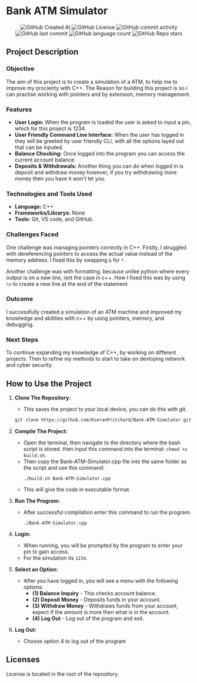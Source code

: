 # Bank ATM Simulator

<div align="center">
    <img alt="GitHub Created At" src="https://img.shields.io/github/created-at/KieranPritchard/Bank-ATM-Simulator">
    <img alt="GitHub License" src="https://img.shields.io/github/license/KieranPritchard/Bank-ATM-Simulator">
    <img alt="GitHub commit activity" src="https://img.shields.io/github/commit-activity/t/KieranPritchard/Bank-ATM-Simulator">
    <img alt="GitHub last commit" src="https://img.shields.io/github/last-commit/KieranPritchard/Bank-ATM-Simulator">
    <img alt="GitHub language count" src="https://img.shields.io/github/languages/count/KieranPritchard/Bank-ATM-Simulator">
    <img alt="GitHub Repo stars" src="https://img.shields.io/github/stars/KieranPritchard/Bank-ATM-Simulator">
</div>

## Project Description

### Objective

The aim of this project is to create a simulation of a ATM, to help me to improve my procienty with C++. The Reason for building this project is so i can practise working with pointers and by extension, memory management.

### Features

* **User Login:** When the program is loaded the user is asked to input a pin, which for this project is 1234.
* **User Friendly Command Line Interface:** When the user has logged in they will be greeted by user friendly CLI, with all the options layed out that can be inputed.
* **Balance Checking:** Once logged into the program you can access the current account balance.
* **Deposits & Withdrawals:** Another thing you can do when logged in is deposit and withdraw money however, if you try withdrawing more money then you have it won't let you.

### Technologies and Tools Used

* **Language:** C++
* **Frameworks/Librarys:** None
* **Tools:** Git, VS code, and GitHub.

### Challenges Faced

One challenge was managing pointers correctly in C++. Firstly, I struggled with dereferencing pointers to access the actual value instead of the memory address. I fixed this by swapping `&` for `*`.

Another challenge was with formatting. because unlike python where every output is on a new line, isnt the case in c++. How I fixed this was by using `\n` to create a new line at the end of the statement.

### Outcome

I successfully created a simulation of an ATM machine and improved my knowledge and abilities with c++ by using pointers, memory, and debugging.

### Next Steps

To continue expanding my knowledge of C++, by working on different projects. Then to refine my methods to start to take on devloping network and cyber security.

## How to Use the Project

1. **Clone The Repository:**
    * This saves the project to your local device, you can do this with git.
   ```bash
   git clone https://github.com/KieranPritchard/Bank-ATM-Simulator.git
   ```

2. **Compile The Project:**
    * Open the terminal, then navigate to the directory where the bash script is stored. then input this command into the terminal: `chmod +x build.sh`.
    * Then copy the Bank-ATM-Simulator.cpp file into the same folder as the script and use this command:
      ```
      ./build.sh Bank-ATM-Simulator.cpp
      ```
    * This will give the code in executable format.
   
3. **Run The Program:**

    * After successful compilation enter this command to run the program:
      ```
      ./Bank-ATM-Simulator.cpp
      ```
 
4. **Login:**

    * When running, you will be prompted by the program to enter your pin to gain access.
    * For the simulation its `1234`.
    
5. **Select an Option:**

    * After you have logged in, you will see a menu with the following options:
        *  **(1) Balance Inquiry** - This checks account balance.
        *  **(2) Deposit Money** - Deposits funds in your account.
        *  **(3) Withdraw Money** - Withdraws funds from your account, expect if the amount is more then what is in the account.
        *  **(4) Log Out** - Log out of the program and exit.
   
6. **Log Out:**

   * Choose option 4 to log out of the program

## Licenses

License is located in the root of the repository.
